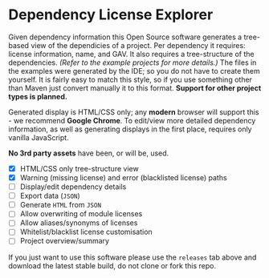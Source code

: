 # Dependency License Explorer
Given dependency information this Open Source software generates a tree-based view of the dependicies of a project. 
Per dependency it requires: license information, name, and GAV. It also requires a tree-structure of the dependencies. *(Refer to the example projects for more details.)* The files in the examples were generated by the IDE; so you do not have to create them yourself. It is fairly easy to match this style, so if you use something other than Maven just convert manually it to this format. **Support for other project types is planned.** 

Generated display is HTML/CSS only; any **modern** browser will support this - we recommend **Google Chrome**. To edit/view more detailed dependency information, as well as generating displays in the first place, requires only vanilla JavaScript. 

**No 3rd party assets** have been, or will be, used.

- [x] HTML/CSS only tree-structure view
- [x] Warning (missing license) and error (blacklisted license) paths
- [ ] Display/edit dependency details
- [ ] Export data (`JSON`)
- [ ] Generate `HTML` from `JSON`
- [ ] Allow overwriting of module licenses
- [ ] Allow aliases/synonyms of licenses
- [ ] Whitelist/blacklist license customisation
- [ ] Project overview/summary

If you just want to use this software please use the `releases` tab above and download the latest stable build, do not clone or fork this repo.
